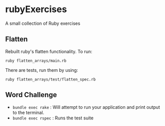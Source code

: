 # rubyExercises
A small collection of Ruby exercises

## Flatten
Rebuilt ruby's flatten functionality. To run:

`ruby flatten_arrays/main.rb`

There are tests, run them by using:

`ruby flatten_arrays/test/flatten_spec.rb`

## Word Challenge

- `bundle exec rake`  : Will attempt to run your application and print output to the terminal.
- `bundle exec rspec` : Runs the test suite
